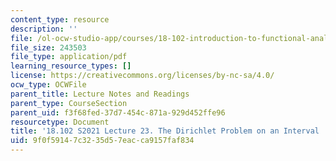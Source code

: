 ```yaml
---
content_type: resource
description: ''
file: /ol-ocw-studio-app/courses/18-102-introduction-to-functional-analysis-spring-2021/9f0f59147c3235d57eacca9157faf834_MIT18_102s21_lec23.pdf
file_size: 243503
file_type: application/pdf
learning_resource_types: []
license: https://creativecommons.org/licenses/by-nc-sa/4.0/
ocw_type: OCWFile
parent_title: Lecture Notes and Readings
parent_type: CourseSection
parent_uid: f3f68fed-37d7-454c-871a-929d452ffe96
resourcetype: Document
title: '18.102 S2021 Lecture 23. The Dirichlet Problem on an Interval '
uid: 9f0f5914-7c32-35d5-7eac-ca9157faf834
---
```

